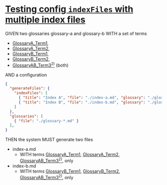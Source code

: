 # [Testing config `indexFiles` with multiple index files](#testing-config-indexfiles-with-multiple-index-files)

GIVEN two glossaries glossary-a and glossary-b WITH a set of terms

*   [GlossaryA\_Term1][1],
*   [GlossaryA\_Term2][2],
*   [GlossaryB\_Term1][3],
*   [GlossaryB\_Term2][4],
*   [GlossaryAB\_Term3][5][<sup>2)</sup>][6] (both)

AND a configuration

```json
{
  "generateFiles": {
    "indexFiles": [
      { "title": "Index A", "file": "./index-a.md", "glossary": "./glossary-a.md" },
      { "title": "Index B", "file": "./index-b.md", "glossary": "./glossary-b.md" }
    ]
  },
  "glossaries": [
    { "file": "./glossary-*.md" }
  ],
}
```

THEN the system MUST generate two files

*   index-a.md
    *   WITH terms [GlossaryA\_Term1][1], [GlossaryA\_Term2][2], [GlossaryAB\_Term3][5][<sup>2)</sup>][6], only
*   index-b.md
    *   WITH terms [GlossaryB\_Term1][3], [GlossaryB\_Term2][4], [GlossaryAB\_Term3][5][<sup>2)</sup>][6], only

[1]: ./glossary-a.md#glossarya_term1

[2]: ./glossary-a.md#glossarya_term2

[3]: ./glossary-b.md#glossaryb_term1

[4]: ./glossary-b.md#glossaryb_term2

[5]: ./glossary-a.md#glossaryab_term3

[6]: ./glossary-b.md#glossaryab_term3
